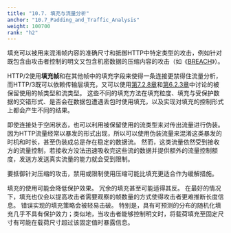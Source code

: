```yaml
---
title: "10.7. 填充与流量分析"
anchor: "10.7_Padding_and_Traffic_Analysis"
weight: 100700
rank: "h2"
---
```


填充可以被用来混淆帧内容的准确尺寸和抵御HTTP中特定类型的攻击，例如针对既包含由攻击者控制的明文又包含机密数据的压缩内容的攻击（如《[BREACH](http://breachattack.com/resources/BREACH%20-%20SSL,%20gone%20in%2030%20seconds.pdf)》）。

HTTP/2使用**填充帧**和在其他帧中的填充字段来使得一条连接更禁得住流量分析，而HTTP/3既可以依赖传输层填充，又可以使用[第7.2.8章](#7.2.8_Reserved_Frame_Types)和[第6.2.3章](#6.2.3_Reserved_Stream_Types)中讨论的被保留使用的帧类型和流类型。
这些不同的填充方法在填充粒度、填充与受保护数据的交错形式、是否会在数据包遭遇丢包时使用填充，以及实现对填充的控制形式上都会产生不同的结果。

即使连接处于空闲状态，也可以利用被保留使用的流类型来对传出流量进行伪装。
因为HTTP流量经常以暴发的形式出现，所以可以使用伪装流量来混淆这类暴发的时机和时长，甚至伪装成总是存在稳定的数据流。
然而，这类流量依然受到接收方的流量控制，若接收方没法迅速吸收完这些流的数据并提供额外的流量控制额度，发送方发送真实流量的能力就会受到限制。

要抵御针对压缩的攻击，禁用或限制使用压缩可能比填充更适合作为缓解措施。

填充的使用可能会降低保护效果。
冗余的填充甚至可能适得其反。
在最好的情况下，填充也仅会以提高攻击者需要观察的帧数量的方式使得攻击者更难推断长度信息。
错误实现的填充策略会被轻易击破。
特别是，具有可预测的分布的随机化填充几乎不具有保护效力；类似地，当攻击者能够控制明文时，将载荷填充至固定尺寸有可能在载荷尺寸超过该固定值时暴露信息。
